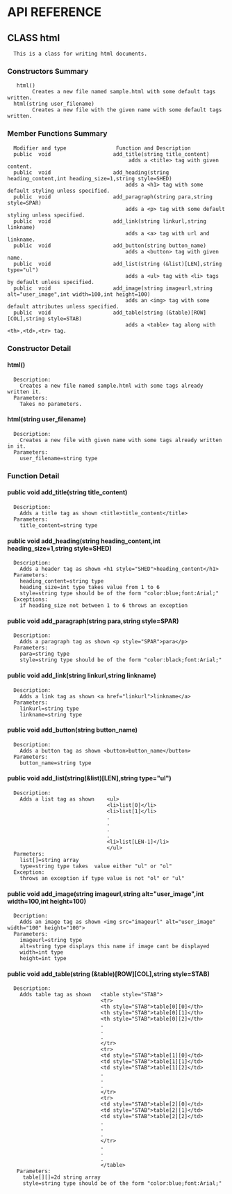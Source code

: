 # API REFERENCE

## CLASS html
      This is a class for writing html documents.

### Constructors Summary
       html()
            Creates a new file named sample.html with some default tags written. 
      html(string user_filename)
            Creates a new file with the given name with some default tags written.

### Member Functions Summary

      Modifier and type                Function and Description
      public  void                    add_title(string title_content)
                                           adds a <title> tag with given content.
      public  void                    add_heading(string heading_content,int heading_size=1,string style=SHED)
                                          adds a <h1> tag with some default styling unless specified.
      public  void                    add_paragraph(string para,string style=SPAR)
                                          adds a <p> tag with some default styling unless specified.
      public  void                    add_link(string linkurl,string linkname)
                                          adds a <a> tag with url and linkname.
      public  void                    add_button(string button_name)
                                          adds a <button> tag with given name.
      public  void                    add_list(string (&list)[LEN],string type="ul")
                                          adds a <ul> tag with <li> tags by default unless specified.
      public  void                    add_image(string imageurl,string alt="user_image",int width=100,int height=100)
                                          adds an <img> tag with some default attributes unless specified.
      public  void                    add_table(string (&table)[ROW][COL],string style=STAB)
                                          adds a <table> tag along with <th>,<td>,<tr> tag.

### Constructor Detail

   #### html()
      Description: 
        Creates a new file named sample.html with some tags already written it.
      Parameters:
        Takes no parameters.    
   #### html(string user_filename)
      Description:
        Creates a new file with given name with some tags already written in it.
      Parameters:
        user_filename=string type

### Function Detail

   #### public void add_title(string title_content)
      Description:
        Adds a title tag as shown <title>title_content</title>
      Parameters:
        title_content=string type
   #### public void add_heading(string heading_content,int heading_size=1,string style=SHED)
      Description:
        Adds a header tag as shown <h1 style="SHED">heading_content</h1>
      Parameters:
        heading_content=string type
        heading_size=int type takes value from 1 to 6
        style=string type should be of the form "color:blue;font:Arial;"
      Exceptions:
        if heading_size not between 1 to 6 throws an exception
   #### public void add_paragraph(string para,string style=SPAR)
      Description:
        Adds a paragraph tag as shown <p style="SPAR">para</p>
      Parameters:
        para=string type
        style=string type should be of the form "color:black;font:Arial;"
   #### public void add_link(string linkurl,string linkname)
      Description:
        Adds a link tag as shown <a href="linkurl">linkname</a>
      Parameters:
        linkurl=string type
        linkname=string type
   #### public void add_button(string button_name)
      Description:
        Adds a button tag as shown <button>button_name</button>
      Parameters:
        button_name=string type
   #### public void add_list(string(&list)[LEN],string type="ul")
      Description:
        Adds a list tag as shown    <ul>
                                    <li>list[0]</li>
                                    <li>list[1]</li>
                                    .
                                    .
                                    .
                                    .
                                    <li>list[LEN-1]</li>
                                    </ul>
      Parmeters:
        list[]=string array
        type=string type takes  value either "ul" or "ol" 
      Exception:
        throws an exception if type value is not "ol" or "ul"
   #### public void add_image(string imageurl,string alt="user_image",int width=100,int height=100)
      Decription:
        Adds an image tag as shown <img src="imageurl" alt="user_image" width="100" height="100">
      Parameters:
        imageurl=string type
        alt=string type displays this name if image cant be displayed
        width=int type
        height=int type
   #### public void add_table(string (&table)[ROW][COL],string style=STAB)
      Description:
        Adds table tag as shown   <table style="STAB">
                                  <tr>
                                  <th style="STAB">table[0][0]</th>
                                  <th style="STAB">table[0][1]</th>
                                  <th style="STAB">table[0][2]</th>
                                  .
                                  .
                                  .
                                  </tr>
                                  <tr>
                                  <td style="STAB">table[1][0]</td>
                                  <td style="STAB">table[1][1]</td>
                                  <td style="STAB">table[1][2]</td>
                                  .
                                  .
                                  .
                                  </tr>
                                  <tr>
                                  <td style="STAB">table[2][0]</td>
                                  <td style="STAB">table[2][1]</td>
                                  <td style="STAB">table[2][2]</td>
                                  .
                                  .
                                  .
                                  </tr>
                                  .
                                  .
                                  .
                                  </table>
       Parameters:
         table[][]=2d string array
         style=string type should be of the form "color:blue;font:Arial;"
